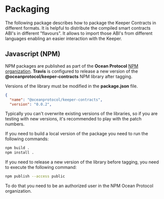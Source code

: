 # Packaging

The following package describes how to package the Keeper Contracts in different formats.
It is helpful to distribute the compiled smart contracts ABI's in different "flavours".
It allows to import those ABI's from different languages enabling an easier interaction with the Keeper.

## Javascript (NPM)

NPM packages are published as part of the **Ocean Protocol** [NPM organization](https://www.npmjs.com/org/oceanprotocol).
**Travis** is configured to release a new version of the **@oceanprotocol/keeper-contracts** NPM library after tagging.

Versions of the library must be modified in the **package.json** file.

```json
{
  "name": "@oceanprotocol/keeper-contracts",
  "version": "0.0.2",
```

Typically you can't overwrite existing versions of the libraries, so if you are testing with new versions, it's recommended to play with the patch numbers.

If you need to build a local version of the package you need to run the following commands:

```bash
npm build .
npm install .
```

If you need to release a new version of the library before tagging, you need to execute the following command:
```bash
npm publish --access public
```

To do that you need to be an authorized user in the NPM Ocean Protocol organization.
